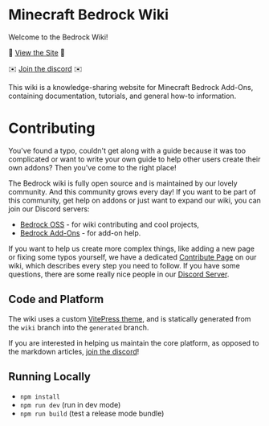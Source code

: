 # Minecraft Bedrock Wiki

Welcome to the Bedrock Wiki!

🔗 [View the Site](https://wiki.bedrock.dev/) 🔗

✉️ [Join the discord](https://discord.gg/XjV87YN) ✉️

This wiki is a knowledge-sharing website for Minecraft Bedrock Add-Ons, containing documentation, tutorials, and general how-to information.

# Contributing

You've found a typo, couldn't get along with a guide because it was too complicated or want to write your own guide to help other users create their own addons? Then you've come to the right place!

The Bedrock wiki is fully open source and is maintained by our lovely community. And this community grows every day! If you want to be part of this community, get help on addons or just want to expand our wiki, you can join our Discord servers:

 - [Bedrock OSS](https://discord.gg/XjV87YN) - for wiki contributing and cool projects,
 - [Bedrock Add-Ons](https://discord.gg/pytC8zKHPn) - for add-on help.

If you want to help us create more complex things, like adding a new page or fixing some typos yourself, we have a dedicated [Contribute Page](https://wiki.bedrock.dev/contribute) on our wiki, which describes every step you need to follow. If you have some questions, there are some really nice people in our [Discord Server](https://discord.gg/XjV87YN).

## Code and Platform

The wiki uses a custom [VitePress theme](https://vitepress.vuejs.org/), and is statically generated from the `wiki` branch into the `generated` branch.

If you are interested in helping us maintain the core platform, as opposed to the markdown articles, [join the discord](https://discord.gg/XjV87YN)!

## Running Locally

 - `npm install`
 - `npm run dev` (run in dev mode)
 - `npm run build` (test a release mode bundle)
